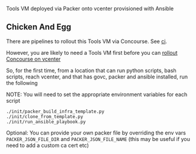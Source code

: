 Tools VM deployed via Packer onto vcenter provisioned with Ansible

## Chicken And Egg

There are pipelines to rollout this Tools VM via Concourse. See [ci](ci).

However, you are likely to need a Tools VM first before you can [rollout Concourse on vcenter](https://github.com/matthewcosgrove/lab-ops) 

So, for the first time, from a location that can run python scripts, bash scripts, reach vcenter, and that has govc, packer and ansible installed, run the following

NOTE: You will need to set the appropriate environment variables for each script

```
./init/packer_build_infra_template.py
./init/clone_from_template.py
./init/run_ansible_playbook.py
```

Optional: You can provide your own packer file by overriding the env vars `PACKER_JSON_FILE_DIR` and `PACKER_JSON_FILE_NAME` (this may be useful if you need to add a custom ca cert etc)
